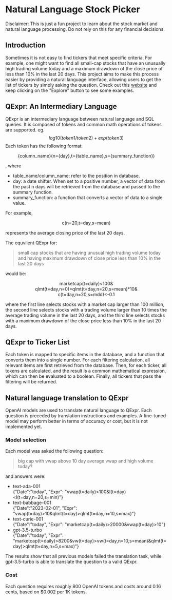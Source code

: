 # Natural Language Stock Picker

Disclaimer: This is just a fun project to learn about the stock market and natural language processing. Do not rely on this for any financial decisions.

## Introduction
Sometimes it is not easy to find tickers that meet specific criteria. For example, one might want to find all small-cap stocks that have an unusually high trading volume today and a maximum drawdown of the close price of less than 10% in the last 20 days. This project aims to make this process easier by providing a natural language interface, allowing users to get the list of tickers by simply asking the question. Check out this [website](https://www.stockchatai.com) and keep clicking on the "Explore" button to see some examples.

## QExpr: An Intermediary Language
QExpr is an intermediary language between natural language and SQL queries. It is composed of tokens and common math operations of tokens are supported. eg.
$$
log10({token1}/{token2})+exp(token3) 
$$
Each token has the following format:
<p align="center">
{column_name}(n={day},t={table_name},s={summary_function})
</p>
, where

- table_name/column_name: refer to the position in database.
- day: a date shifter. When set to a positive number, a vector of data from the past n days will be retrieved from the database and passed to the summary function.
- summary_function: a function that converts a vector of data to a single value.

For example, 
<p align="center">
c(n=20,t=day,s=mean)
</p>
represents the average closing price of the last 20 days.

The equvilent QExpr for:
<blockquote>
small cap stocks that are having unusual high trading volume today and having maximum drawdown of close price less than 10% in the last 20 days
</blockquote> 
would be:
<p align="center">
marketcap(t=daily)<100&<br>
qlmt(t=day,n=0)>qlmt(t=day,n=20,s=mean)*10&<br>
c(t=day,n=20,s=mdd)<-0.1
</p>
where the first line selects stocks with a market cap larger than 100 million, the second line selects stocks with a trading volume larger than 10 times the average trading volume in the last 20 days, and the third line selects stocks with a maximum drawdown of the close price less than 10% in the last 20 days.

## QExpr to Ticker List
Each token is mapped to specific items in the database, and a function that converts them into a single number. For each filtering calculation, all relevant items are first retrieved from the database. Then, for each ticker, all tokens are calculated, and the result is a common mathematical expression, which can then be evaluated to a boolean. Finally, all tickers that pass the filtering will be returned.

## Natural language translation to QExpr
OpenAI models are used to translate natural language to QExpr. Each question is preceded by translation instructions and examples. A fine-tuned model may perform better in terms of accuracy or cost, but it is not implemented yet.

### Model selection
Each model was asked the following question:
<blockquote>
big cap with vwap above 10 day average vwap and high volume today?
</blockquote> 
and answers were:

- text-ada-001 \
  {"Date":"today", "Expr": "vwap(t=daily)>100&l(t=day)<l(t=day,n=20,s=min)"}
- text-babbage-001 \
  {"Date":"2023-02-01", "Expr": "vwap(t=day)>10&qlmt(t=day)>qlmt(t=day,n=10,s=max)"}
- text-curie-001 \
  {"Date":"today", "Expr": "marketcap(t=daily)>20000&vwap(t=day)>10"}
- gpt-3.5-turbo \
  {"Date":"today", "Expr": "marketcap(t=daily)>8200&vw(t=day)>vw(t=day,n=10,s=mean)&qlmt(t=day)>qlmt(t=day,n=5,s=max)"}

The results show that all previous models failed the translation task, while gpt-3.5-turbo is able to translate the question to a valid QExpr.

### Cost
Each question requires roughly 800 OpenAI tokens and costs around 0.16 cents, based on $0.002 per 1K tokens.

